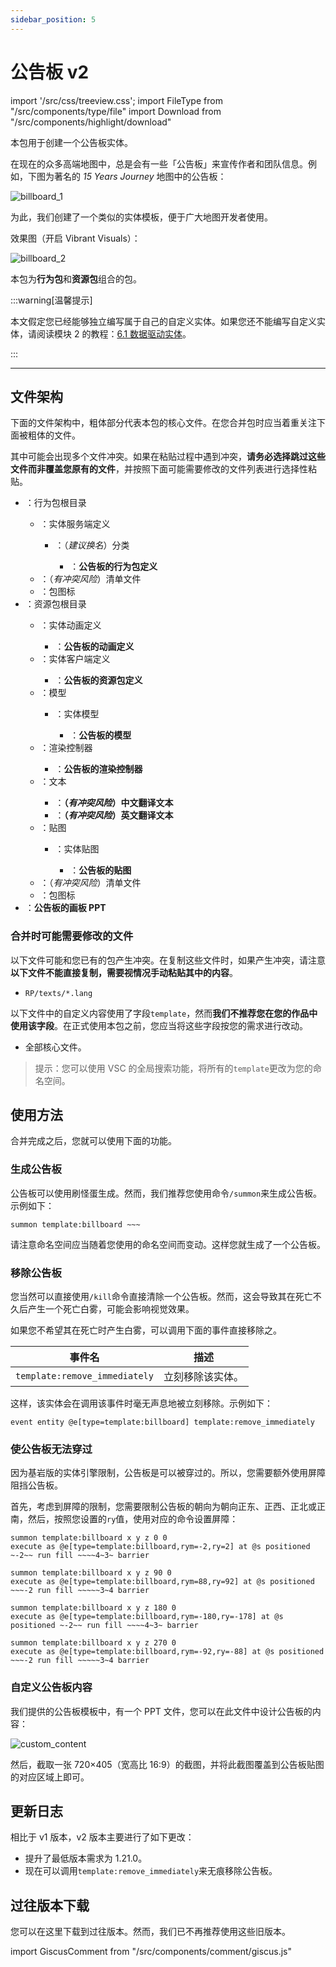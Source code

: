 ```yaml
---
sidebar_position: 5
---
```


# 公告板 v2

import '/src/css/treeview.css';
import FileType from "/src/components/type/file"
import Download from "/src/components/highlight/download"

<Download url="https://app.nekodrive.net/s/gvdck"/>

本包用于创建一个公告板实体。

在现在的众多高端地图中，总是会有一些「公告板」来宣传作者和团队信息。例如，下图为著名的 *15 Years Journey* 地图中的公告板：

![billboard_1](/img/dev_template/billboard/billboard_1.png)

为此，我们创建了一个类似的实体模板，便于广大地图开发者使用。

效果图（开启 Vibrant Visuals）：

![billboard_2](/img/dev_template/billboard/billboard_2.png)

本包为**行为包**和**资源包**组合的包。

:::warning[温馨提示]

本文假定您已经能够独立编写属于自己的自定义实体。如果您还不能编写自定义实体，请阅读模块 2 的教程：[6.1 数据驱动实体](/docs/tutorials/a2_addons/b6_data_driven_entities/c1_data_driven_entities)。

:::

---

## 文件架构

下面的文件架构中，粗体部分代表本包的核心文件。在您合并包时应当着重关注下面被粗体的文件。

其中可能会出现多个文件冲突。如果在粘贴过程中遇到冲突，**请务必选择跳过这些文件而非覆盖您原有的文件**，并按照下面可能需要修改的文件列表进行选择性粘贴。

<treeview>

- <FileType type="folder" name="BP_billboard"/>：行为包根目录
  - <FileType type="folder" name="entities"/>：实体服务端定义
    - <FileType type="folder" name="template"/>：（*建议换名*）分类
      - <FileType type="file" name="billboard.server_entity.json"/>：**公告板的行为包定义**
  - <FileType type="file" name="manifest.json"/>：（*有冲突风险*）清单文件
  - <FileType type="image" name="pack_icon.png"/>：包图标
- <FileType type="folder" name="RP_billboard"/>：资源包根目录
  - <FileType type="folder" name="animations"/>：实体动画定义
    - <FileType type="file" name="billboard.animations.json"/>：**公告板的动画定义**
  - <FileType type="folder" name="entity"/>：实体客户端定义
    - <FileType type="file" name="billboard.client_entity.json"/>：**公告板的资源包定义**
  - <FileType type="folder" name="models"/>：模型
    - <FileType type="folder" name="entity"/>：实体模型
      - <FileType type="file" name="billboard.geo.json"/>：**公告板的模型**
  - <FileType type="folder" name="render_controllers"/>：渲染控制器
    - <FileType type="file" name="billboard.render_controllers.json"/>：**公告板的渲染控制器**
  - <FileType type="folder" name="texts"/>：文本
    - <FileType type="file" name="zh_CN.lang"/>：**（*有冲突风险*）中文翻译文本**
    - <FileType type="file" name="en_US.lang"/>：**（*有冲突风险*）英文翻译文本**
  - <FileType type="folder" name="textures"/>：贴图
    - <FileType type="folder" name="entity"/>：实体贴图
      - <FileType type="image" name="billboard.png"/>：**公告板的贴图**
  - <FileType type="file" name="manifest.json"/>：（*有冲突风险*）清单文件
  - <FileType type="image" name="pack_icon.png"/>：包图标
- <FileType type="file" name="模板PPT.pptx"/>：**公告板的画板 PPT**

</treeview>

### 合并时可能需要修改的文件

以下文件可能和您已有的包产生冲突。在复制这些文件时，如果产生冲突，请注意**以下文件不能直接复制，需要视情况手动粘贴其中的内容**。

- `RP/texts/*.lang`

以下文件中的自定义内容使用了字段`template`，然而**我们不推荐您在您的作品中使用该字段**。在正式使用本包之前，您应当将这些字段按您的需求进行改动。

- 全部核心文件。

> 提示：您可以使用 VSC 的全局搜索功能，将所有的`template`更改为您的命名空间。

## 使用方法

合并完成之后，您就可以使用下面的功能。

### 生成公告板

公告板可以使用刷怪蛋生成。然而，我们推荐您使用命令`/summon`来生成公告板。示例如下：

```mcfunction
summon template:billboard ~~~
```

请注意命名空间应当随着您使用的命名空间而变动。这样您就生成了一个公告板。

### 移除公告板

您当然可以直接使用`/kill`命令直接清除一个公告板。然而，这会导致其在死亡不久后产生一个死亡白雾，可能会影响视觉效果。

如果您不希望其在死亡时产生白雾，可以调用下面的事件直接移除之。

| 事件名 | 描述 |
| --- | --- |
| `template:remove_immediately` | 立刻移除该实体。 |

这样，该实体会在调用该事件时毫无声息地被立刻移除。示例如下：

```mcfunction
event entity @e[type=template:billboard] template:remove_immediately
```

### 使公告板无法穿过

因为基岩版的实体引擎限制，公告板是可以被穿过的。所以，您需要额外使用屏障阻挡公告板。

首先，考虑到屏障的限制，您需要限制公告板的朝向为朝向正东、正西、正北或正南，然后，按照您设置的`ry`值，使用对应的命令设置屏障：

```mcfunction title="ry=0的命令"
summon template:billboard x y z 0 0
execute as @e[type=template:billboard,rym=-2,ry=2] at @s positioned ~-2~~ run fill ~~~~4~3~ barrier
```

```mcfunction title="ry=90的命令"
summon template:billboard x y z 90 0
execute as @e[type=template:billboard,rym=88,ry=92] at @s positioned ~~~-2 run fill ~~~~~3~4 barrier
```

```mcfunction title="ry=180的命令"
summon template:billboard x y z 180 0
execute as @e[type=template:billboard,rym=-180,ry=-178] at @s positioned ~-2~~ run fill ~~~~4~3~ barrier
```

```mcfunction title="ry=270的命令"
summon template:billboard x y z 270 0
execute as @e[type=template:billboard,rym=-92,ry=-88] at @s positioned ~~~-2 run fill ~~~~~3~4 barrier
```

### 自定义公告板内容

我们提供的公告板模板中，有一个 PPT 文件<FileType type="file" name="模板PPT.pptx"/>，您可以在此文件中设计公告板的内容：

![custom_content](/img/dev_template/billboard/custom_content.png)

然后，截取一张 720×405（宽高比 16:9）的截图，并将此截图覆盖到公告板贴图<FileType type="image" name="billboard.png"/>的对应区域上即可。

## 更新日志

相比于 v1 版本，v2 版本主要进行了如下更改：

- 提升了最低版本需求为 1.21.0。
- 现在可以调用`template:remove_immediately`来无痕移除公告板。

## 过往版本下载

您可以在这里下载到过往版本。然而，我们已不再推荐使用这些旧版本。

<Download text="下载 v1 版本" url="https://app.nekodrive.net/s/lXPSl" isInline/>

import GiscusComment from "/src/components/comment/giscus.js"

<GiscusComment/>
